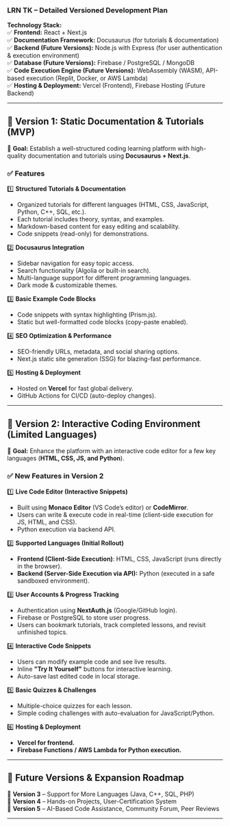### **LRN TK – Detailed Versioned Development Plan**  

**Technology Stack:**  
✅ **Frontend:** React + Next.js  
✅ **Documentation Framework:** Docusaurus (for tutorials & documentation)  
✅ **Backend (Future Versions):** Node.js with Express (for user authentication & execution environment)  
✅ **Database (Future Versions):** Firebase / PostgreSQL / MongoDB  
✅ **Code Execution Engine (Future Versions):** WebAssembly (WASM), API-based execution (Replit, Docker, or AWS Lambda)  
✅ **Hosting & Deployment:** Vercel (Frontend), Firebase Hosting (Future Backend)  

---

## **🔹 Version 1: Static Documentation & Tutorials (MVP)**  
🚀 **Goal:** Establish a well-structured coding learning platform with high-quality documentation and tutorials using **Docusaurus + Next.js**.  

### **✅ Features**  
1️⃣ **Structured Tutorials & Documentation**  
   - Organized tutorials for different languages (HTML, CSS, JavaScript, Python, C++, SQL, etc.).  
   - Each tutorial includes theory, syntax, and examples.  
   - Markdown-based content for easy editing and scalability.  
   - Code snippets (read-only) for demonstrations.  

2️⃣ **Docusaurus Integration**  
   - Sidebar navigation for easy topic access.  
   - Search functionality (Algolia or built-in search).  
   - Multi-language support for different programming languages.  
   - Dark mode & customizable themes.  

3️⃣ **Basic Example Code Blocks**  
   - Code snippets with syntax highlighting (Prism.js).  
   - Static but well-formatted code blocks (copy-paste enabled).  

4️⃣ **SEO Optimization & Performance**  
   - SEO-friendly URLs, metadata, and social sharing options.  
   - Next.js static site generation (SSG) for blazing-fast performance.  

5️⃣ **Hosting & Deployment**  
   - Hosted on **Vercel** for fast global delivery.  
   - GitHub Actions for CI/CD (auto-deploy changes).  

---

## **🔹 Version 2: Interactive Coding Environment (Limited Languages)**  
🚀 **Goal:** Enhance the platform with an interactive code editor for a few key languages (**HTML, CSS, JS, and Python**).  

### **✅ New Features in Version 2**  
1️⃣ **Live Code Editor (Interactive Snippets)**  
   - Built using **Monaco Editor** (VS Code’s editor) or **CodeMirror**.  
   - Users can write & execute code in real-time (client-side execution for JS, HTML, and CSS).  
   - Python execution via backend API.  

2️⃣ **Supported Languages (Initial Rollout)**  
   - **Frontend (Client-Side Execution)**: HTML, CSS, JavaScript (runs directly in the browser).  
   - **Backend (Server-Side Execution via API):** Python (executed in a safe sandboxed environment).  

3️⃣ **User Accounts & Progress Tracking**  
   - Authentication using **NextAuth.js** (Google/GitHub login).  
   - Firebase or PostgreSQL to store user progress.  
   - Users can bookmark tutorials, track completed lessons, and revisit unfinished topics.  

4️⃣ **Interactive Code Snippets**  
   - Users can modify example code and see live results.  
   - Inline **"Try It Yourself"** buttons for interactive learning.  
   - Auto-save last edited code in local storage.  

5️⃣ **Basic Quizzes & Challenges**  
   - Multiple-choice quizzes for each lesson.  
   - Simple coding challenges with auto-evaluation for JavaScript/Python.  

6️⃣ **Hosting & Deployment**  
   - **Vercel for frontend.**  
   - **Firebase Functions / AWS Lambda for Python execution.**  

---

## **🔹 Future Versions & Expansion Roadmap**  
📌 **Version 3** – Support for More Languages (Java, C++, SQL, PHP)  
📌 **Version 4** – Hands-on Projects, User-Certification System  
📌 **Version 5** – AI-Based Code Assistance, Community Forum, Peer Reviews  

---
